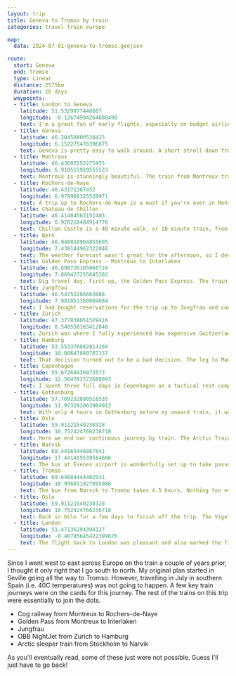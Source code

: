 ```yaml
---
layout: trip
title: Geneva to Tromso by train
categories: travel train europe

map:
  data: 2024-07-01-geneva-to-tromso.geojson

route:
  start: Geneva
  end: Tromso
  type: Linear
  distance: 2575km
  duration: 16 days
  waypoints:
  - title: London to Geneva
    latitude: 51.5329977446607
    longitude: -0.12674994264680498
    text: I'm a great fan of early flights, especially on budget airlines. There are fewer chances of delays and drunk stag/hen parties. This time, was a 6:45am flight from London Gatwick airport and arrived into Geneva at 9:10am (local time). Speedy. The train into Geneva proper is easy and only one stop from the airport.
  - title: Geneva
    latitude: 46.20458800534425
    longitude: 6.152275476396875
    text: Geneva is pretty easy to walk around. A short stroll down from the train station gets you to the lake. Across the bridge and you'll be in the English Garden, which is an excellent place to relax and get your bearings. A pilgrimage to the mighty Swiss watch boutiques is a must; conveniently they are all on one street. Visiting the Saint-Pierre cathedral is also recommended.
  - title: Montreux
    latitude: 46.43607252275955
    longitude: 6.910515919555523
    text: Montreux is stunningly beautiful. The train from Montreux travels along the lake side. After Lausanne you're peering over the water; sit on the right side for great views. The path beside the lake has well-pruned flowers and a few spots to take a dip in Lake Geneva. The supermarket in the shopping centre is a convenient place to gather some supplies.
  - title: Rochers-de-Naye
    latitude: 46.43171367452
    longitude: 6.978960325539971
    text: A trip up to Rochers-de-Naye is a must if you're ever in Montreux. It is just a short journey on the cog railway; expect steep inclines and sheer cliff edges. Once at the top, the views are incredible. There is a large chance of clouds, but the ticket office will check and let you know when you buy tickets. There is a cafe, restaurant and toilets available. The alpine garden is a short walk away. The path does get a little scary but it is generally ok. If time allows, the 5 hour hike back down to Montreux will be great. Something I'll try next time.
  - title: Chateau de Chillon
    latitude: 46.41404562151403
    longitude: 6.928218484914776
    text: Chillon Castle is a 40 minute walk, or 10 minute train, from Montreux. There is lots to see and easy to navigate by following the provided leaflet. As with anywhere in Switzerland, the surrounding scenery is sublime.
  - title: Bern
    latitude: 46.948810904855605
    longitude: 7.438144962322048
    text: The weather forecast wasn't great for the afternoon, so I decided to spend the rest of the day on the train. Bern was a few hours away via Lausanne. At some point, the default language switched from French to German, which was a little confusing but fun nonetheless. Bern is a great place to visit, with lots of museums and streets to explore. It was also certainly a place that brought back my fear of heights! After a few hours, I headed back to Montreux while it rained very heavily.
  - title: Golden Pass Express - Montreux to Interlaken
    latitude: 46.690726165060724
    longitude: 7.869427255645302
    text: Big travel day. First up, the Golden Pass Express. The train itself has massive panoramic windows. The seats were very big and the First Class carriage was relatively quiet all throughout the journey. We reach Interlaken a four hours later - a popular location indeed for tourists.
  - title: Jungfrau
    latitude: 46.54751286663088
    longitude: 7.981851360004084
    text: I had bought reservations for the trip up to Jungfrau and connection times were tight. Once I alighted the Golden Pass Express, it was a quick hop to the next platform for the train up to Grindelwald. From there, a 20 minute cable car ride to Eigergletscher. Then the train through the mountains to Jungfraujoch. An incredible experience, where temperatures went from 30C in Interlaken to -7C on the glaciers of Jungfrau. Though very very busy even on a weekday, it was well worth the journey.
  - title: Zurich
    latitude: 47.377838051529416
    longitude: 8.540558183412848
    text: Zurich was where I fully experienced how expensive Switzerland can be. It is a lovely city to walk around, with plenty of spaces to relax, but eating anywhere here will drain the wallet to no end. I was due to take a night train to Hamburg, but since I had thoroughly explored the city ahead of schedule, I decided to take an earlier train in the hopes of getting to Copenhagen in the morning instead of in the afternoon.
  - title: Hamburg
    latitude: 53.553376082814204
    longitude: 10.00647880707137
    text: That decision turned out to be a bad decision. The leg to Mannheim was fine. Pretty quickly the train filled up. By the time we had to change trains at 11pm, it became apparent that the entire train was filled with football fans and was going the same way. Since the next train was jammed, it was standing room only until 1am when they all alighted at Dusseldorf. I managed a couple of hours shut eye (always bring an eye mask) and awoke just before Breman when I realised the train was no longer going to Hamburg. We all had to change onto a Metronom train at 4am. Luckily we were on time, and I managed to just catch my onward train to Copenhagen with a few seconds to spare.
  - title: Copenhagen
    latitude: 55.67269436073573
    longitude: 12.564702572688093
    text: I spent three full days in Copenhagen as a tactical rest compared to the adventurous time in Switzerland, and enjoyed every minute of it. The weather was lovely and there was a large selection of design and art museums. Tivoli was great fun and highly recommended. The cafes and hot dog stands were awesome, and I ate the best cardamom croissant from Hart bakery. I'm still thinking about it to this day.
  - title: Gothenburg
    latitude: 57.709232880518535
    longitude: 11.973292063904013
    text: With only 4 hours in Gothenburg before my onward train, it was time for a speed run. Arriving at noon, first priority was Swedish meatballs. Luckily, there is a store at Stora Saluhallen (market hall) which serves them and wasn't too far from the train station. A gentle stroll through Kungsparken gets you to the district of Haga. New challenge. Climb up the hill to Skansen Kronan to get a lovely view over the whole city. To end the fleeting visit, we relax in Cafe Husaren for fika.
  - title: Oslo
    latitude: 59.91121540230328
    longitude: 10.752424766236718
    text: Here we end our continuous journey by train. The Arctic Train from Stockholm was not running, so I continued the journey to Narvik by plane. A brief night in Oslo before the plane tomorrow morning. Not to worry, I'll be back in Oslo after visiting the Arctic Circle.
  - title: Narvik
    latitude: 68.44165446867841
    longitude: 17.441455539584606
    text: The bus at Evenes airport is wonderfully set up to take passengers into Narvik; it'll wait for passengers in the event of a delayed arrival, so no need to worry. This is my first time to experience 24 hour daylight in the Arctic Circle and I was very excited. After dropping my bags at the hotel, I went for a dinner and then proceeded to walk to a local swimming spot. Afterwards, I hiked up to the cable car station and took it up to the viewpoint and cafe. The view as the sun was lowering in the sky was breathtaking. I tried to stay up here until midnight, but the mosquitoes were feasting on me too much. I decided to hike back down to my hotel instead of taking the cable car down. It is a pleasant walk and you get to experience the clean air. The next day was raining so I decided to take the Arctic Train on the Ofoten Line to Bjornfjell (the last station before the Swedish border), and also visited the Narvik Museum.
  - title: Tromso
    latitude: 69.64884444402931
    longitude: 18.956011927895986
    text: The bus from Narvik to Tromso takes 4.5 hours. Nothing too eventful but comfortable. My time in Tromso was filled with much hiking. First across the really big Tromso Bridge and up to the viewpoint beyond the cable car. I took the Sherpatrappa back down which involved some incredibly steep steps; once again my legs were very wobbly at the end. Next hike took me to Prestvannet and then down to Telegrafbukta and Sydspissen. Great locations for a swim too! It was great to see so many people out hiking - the fjords are really beautiful.
  - title: Oslo
    latitude: 59.91121540230328
    longitude: 10.752424766236718
    text: Back in Oslo for a few days to finish off the trip. The Vigeland Museum housing the art of Gustav Vigeland was simply some of the best sculptures I have ever seen. Amazing art and one I definitely recommend for any visitor to Oslo. The bigger sculptures in Frognerparken were great, but the museum offers a much more intimate experience without the hordes of tourists trying to take photos. The National Museum was excellent and I spent many hours there. There was also a big Mark Rothko exhibition which was incredible too. There is so much to see, do and eat here it is definitely a place to come back to. One day I'll pick up the courage to go to the saunas and jump into the sea.
  - title: London
    latitude: 51.47136294394127
    longitude: -0.48785645422399676
    text: The flight back to London was pleasant and also marked the first leg of my round the world flights.
---
```


Since I went west to east across Europe on the train a couple of years prior, I thought it only right that I go south to north. My original plan started in Seville going all the way to Tromso. However, travelling in July in southern Spain (i.e. 40C temperatures) was not going to happen. A few key train journeys were on the cards for this journey. The rest of the trains on this trip were essentially to join the dots.

* Cog railway from Montreux to Rochers-de-Naye
* Golden Pass from Montreux to Interlaken
* Jungfrau
* OBB NightJet from Zurich to Hamburg
* Arctic sleeper train from Stockholm to Narvik

As you'll eventually read, some of these just were not possible. Guess I'll just have to go back!
